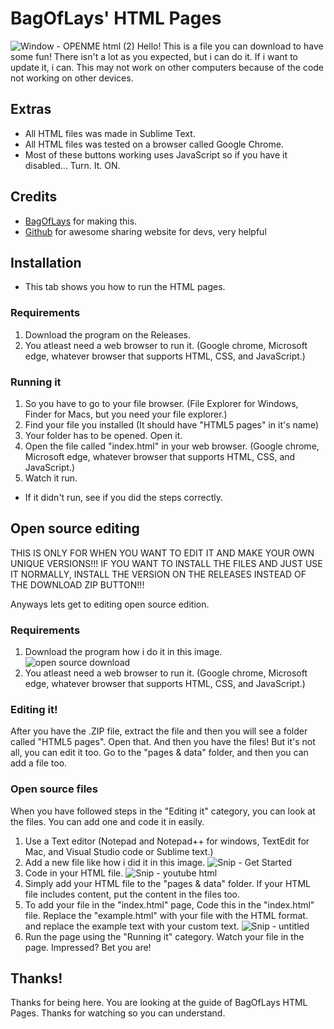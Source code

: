 # BagOfLays' HTML Pages
![Window - OPENME html (2)](https://user-images.githubusercontent.com/108637656/194179637-5ca72222-dc0e-4ab4-ad9b-4c3413e5dc7f.png)
Hello! This is a file you can download to have some fun! There isn't a lot as you expected, but i can do it.
If i want to update it, i can.
This may not work on other computers because of the code not working on other devices.
## Extras
* All HTML files was made in Sublime Text.
* All HTML files was tested on a browser called Google Chrome.
* Most of these buttons working uses JavaScript so if you have it disabled... Turn. It. ON.
## Credits
- [BagOfLays](https://github.com/bagoflays) for making this.
- [Github](https://github.com) for awesome sharing website for devs, very helpful
## Installation
* This tab shows you how to run the HTML pages.
### Requirements
1. Download the program on the Releases.
2. You atleast need a web browser to run it. (Google chrome, Microsoft edge, whatever browser that supports HTML, CSS, and JavaScript.)
### Running it
1. So you have to go to your file browser. (File Explorer for Windows, Finder for Macs, but you need your file explorer.)
2. Find your file you installed (It should have "HTML5 pages" in it's name)
3. Your folder has to be opened. Open it.
4. Open the file called "index.html" in your web browser. (Google chrome, Microsoft edge, whatever browser that supports HTML, CSS, and JavaScript.)
5. Watch it run.
* If it didn't run, see if you did the steps correctly.
## Open source editing
THIS IS ONLY FOR WHEN YOU WANT TO EDIT IT AND MAKE YOUR OWN UNIQUE VERSIONS!!!
IF YOU WANT TO INSTALL THE FILES AND JUST USE IT NORMALLY, INSTALL THE VERSION ON THE RELEASES INSTEAD OF THE DOWNLOAD ZIP BUTTON!!!

Anyways lets get to editing open source edition.
### Requirements
1. Download the program how i do it in this image. 
![open source download](https://user-images.githubusercontent.com/108637656/199389284-a5ce7728-d7cb-4251-9551-717d4e8da3cb.png)
2. You atleast need a web browser to run it. (Google chrome, Microsoft edge, whatever browser that supports HTML, CSS, and JavaScript.)
### Editing it!
After you have the .ZIP file, extract the file and then you will see a folder called "HTML5 pages". Open that.
And then you have the files! But it's not all, you can edit it too.
Go to the "pages & data" folder, and then you can add a file too.
### Open source files
When you have followed steps in the "Editing it" category, you can look at the files. You can add one and code it in easily.
1. Use a Text editor (Notepad and Notepad++ for windows, TextEdit for Mac, and Visual Studio code or Sublime text.)
2. Add a new file like how i did it in this image. 
 ![Snip - Get Started](https://user-images.githubusercontent.com/108637656/199390803-70cf2e7e-16aa-49f0-ac91-834e356d8237.png)
3. Code in your HTML file.
![Snip - youtube html](https://user-images.githubusercontent.com/108637656/199391181-21ffef33-2499-44e7-a979-c145befebf4f.png)
4. Simply add your HTML file to the "pages & data" folder. If your HTML file includes content, put the content in the files too.
5. To add your file in the "index.html" page, Code this in the "index.html" file. Replace the "example.html" with your file with the HTML format. and replace the example text with your custom text.
![Snip - untitled](https://user-images.githubusercontent.com/108637656/205811224-52c29901-7703-4602-84f4-763d30ce873d.png)
6. Run the page using the "Running it" category. Watch your file in the page. Impressed? Bet you are!
## Thanks!

Thanks for being here. You are looking at the guide of BagOfLays HTML Pages. Thanks for watching so you can understand.
